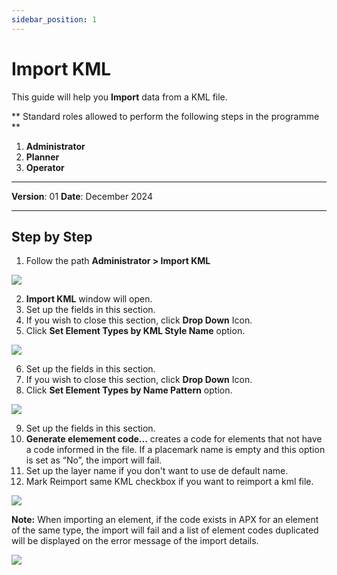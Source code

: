 ```yaml
---
sidebar_position: 1
---
```


# Import KML

This guide will help you **Import** data from a KML file.

** Standard roles allowed to perform the following steps in the programme **

1.	**Administrator**
2.	**Planner**
3.	**Operator**

------------

**Version**: 01
**Date**: December 2024

------------
## **Step by Step**

<!---![](/img/15.Imports/Imports2.png)
![](/img/15.Imports/Imports3.png)
![](/img/15.Imports/Imports4.png)
![](/img/15.Imports/Imports5.png)
![](/img/15.Imports/Imports6.png)
![](/img/15.Imports/Imports7.png)--->

1. Follow the path **Administrator > Import KML**

![](/img/15.Imports/import_kml_0.png)

2. **Import KML** window will open.
3. Set up the fields in this section.
4. If you wish to close this section, click **Drop Down** Icon.
5. Click **Set Element Types by KML Style Name** option.


![](/img/15.Imports/import_kml_1.png)

6. Set up the fields in this section.
7. If you wish to close this section, click **Drop Down** Icon.
8. Click **Set Element Types by Name Pattern** option.


![](/img/15.Imports/import_kml_2.png)

9. Set up the fields in this section.
10. **Generate elemement code...** creates a code for elements that not have a code informed in the file. If a placemark name is empty and this option is set as “No”, the import will fail.
11. Set up the layer name if you don't want to use de default name.
12. Mark Reimport same KML checkbox if you want to reimport a kml file.


![](/img/15.Imports/import_kml_3.png)

**Note:** When importing an element, if the code exists in APX for an element of the same type, the import will fail and a list of element codes duplicated will be displayed on the error message of the import details.


![](/img/15.Imports/import_kml_4.png)

